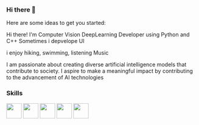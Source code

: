 ### Hi there 👋


Here are some ideas to get you started:

Hi there! I'm Computer Vision DeepLearning Developer using Python and C++
Sometimes i depvelope UI

i enjoy hiking, swimming, listening Music

I am passionate about creating diverse artificial intelligence models that contribute to society. 
I aspire to make a meaningful impact by contributing to the advancement of AI technologies



### Skills

<img src="https://img.shields.io/badge/pytorch-EE4C2C?style=flat-square?logo=Pytorch&logoColor=white" width="40" height="40"> <img src="https://simpleicons.org/icons/pytorch.svg" width="40" height="40"> <img src="https://simpleicons.org/icons/tensorflow.svg" width="40" height="40"> <img src="https://simpleicons.org/icons/cplusplus.svg" width="40" height="40"> <img src="https://simpleicons.org/icons/linux.svg" width="40" height="40">


